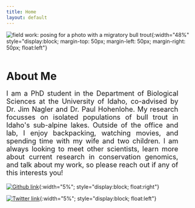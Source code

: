 ```yaml
---
title: Home
layout: default
---
```


![field work: posing for a photo with a migratory bull trout](https://jacobwbowman.github.io/website/assets/images/bulltroutselfie.JPG){:width="48%" style="display:block; margin-top: 50px; margin-left: 50px; margin-right: 50px; float:left"}


<h1 style="margin-top: 50px">
About Me
</h1>

<p style="margin-right: 50px; text-align: justify; text-justify: inter-word; font-size: 18px">
  I am a PhD student in the Department of Biological Sciences at the University of Idaho, co-advised by Dr. Jim Nagler and Dr. Paul Hohenlohe. My research focusses on isolated populations of bull trout in Idaho's sub-alpine lakes. Outside of the office and lab, I enjoy backpacking, watching movies, and spending time with my wife and two children. I am always looking to meet other scientists, learn more about current research in conservation genomics, and talk about my work, so please reach out if any of this interests you!
</p>

[![Github link](https://jacobwbowman.github.io/website/assets/images/github-logo.png)](https://github.com/jacobwbowman){:width="5%"; style="display:block; float:right"}

[![Twitter link](https://jacobwbowman.github.io/website/assets/images/sl_z_072523_61700_01.jpg)](https://twitter.com/jbowman1018){:width="5%"; style="display:block; float:left"}

